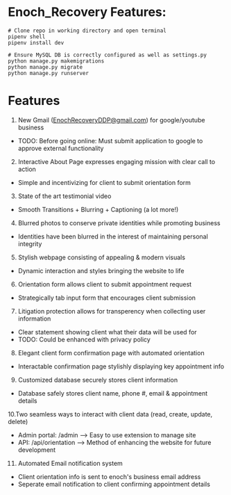 # Enoch_Recovery Features:
```
# Clone repo in working directory and open terminal
pipenv shell
pipenv install dev

# Ensure MySQL DB is correctly configured as well as settings.py 
python manage.py makemigrations
python manage.py migrate
python manage.py runserver
```

# Features
1. New Gmail (EnochRecoveryDDP@gmail.com) for google/youtube business
- TODO: Before going online: Must submit application to google to approve external functionality

2. Interactive About Page expresses engaging mission with clear call to action
- Simple and incentivizing for client to submit orientation form

3. State of the art testimonial video
- Smooth Transitions + Blurring + Captioning (a lot more!)

4. Blurred photos to conserve private identities while promoting business 
- Identities have been blurred in the interest of maintaining personal integrity

5. Stylish webpage consisting of appealing & modern visuals
- Dynamic interaction and styles bringing the website to life

6. Orientation form allows client to submit appointment request
- Strategically tab input form that encourages client submission

7. Litigation protection allows for transperency when collecting user information
- Clear statement showing client what their data will be used for
- TODO: Could be enhanced with privacy policy

8. Elegant client form confirmation page with automated orientation 
- Interactable confirmation page stylishly displaying key appointment info

9. Customized database securely stores client information 
- Database safely stores client name, phone #, email & appointment details

10.Two seamless ways to interact with client data (read, create, update, delete)
- Admin portal: /admin --> Easy to use extension to manage site
- API: /api/orientation --> Method of enhancing the website for future development

11. Automated Email notification system
- Client orientation info is sent to enoch's business email address 
- Seperate email notification to client confirming appointment details
